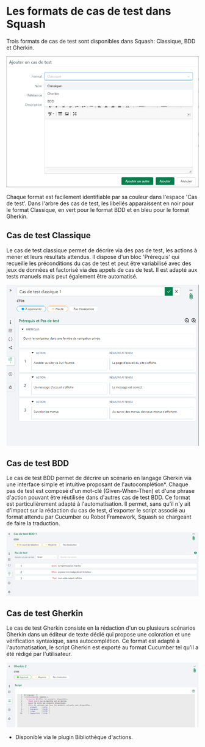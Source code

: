 # Les formats de cas de test dans Squash

Trois formats de cas de test sont disponibles dans Squash: Classique, BDD et Gherkin.

![Format Cas de test](resources/format-ct-fr.png)

Chaque format est facilement identifiable par sa couleur dans l'espace 'Cas de test'. Dans l'arbre des cas de test, les libellés apparaissent en noir pour le format Classique, en vert pour le format BDD et en bleu pour le format Gherkin.

## Cas de test Classique
Le cas de test classique permet de décrire via des pas de test, les actions à mener et leurs résultats attendus.
Il dispose d'un bloc 'Prérequis' qui recueille les préconditions du cas de test et peut être variabilisé avec des jeux de données et factorisé via des appels de cas de test.
Il est adapté aux tests manuels mais peut également être automatisé.

![Cas de test classique](resources/class-fr.png)

## Cas de test BDD
Le cas de test BDD permet de décrire un scénario en langage Gherkin via une interface simple et intuitive proposant de l'autocomplétion*. Chaque pas de test est composé d'un mot-clé (Given-When-Then) et d'une phrase d'action pouvant être réutilisée dans d'autres cas de test BDD.
Ce format est particulièrement adapté à l'automatisation. Il permet, sans qu'il n'y ait d'impact sur la rédaction du cas de test, d'exporter le script associé au format attendu par Cucumber ou Robot Framework, Squash se chargeant de faire la traduction. 

![Cas de test BDD](resources/format-bdd-fr.png)

## Cas de test Gherkin
Le cas de test Gherkin consiste en la rédaction d'un ou plusieurs scénarios Gherkin dans un éditeur de texte dédié qui propose une coloration et une vérification syntaxique, sans autocomplétion.
Ce format est adapté à l'automatisation, le script Gherkin est exporté au format Cucumber tel qu'il a été rédigé par l'utilisateur. 

![Cas de test Gherkin](resources/format-gherkin-fr.png)

* Disponible via le plugin Bibliothèque d'actions.
<!--stackedit_data:
eyJoaXN0b3J5IjpbMTUxMjExOTMxMSwtMTU0NjY1ODM2NSwtMT
U2ODkxODA4MSwtNDcxMTg1OTEsLTMwMTExMTM2MywxNDA4MDMz
MDQ0LC0xODIzNjkxODI3LC04NTQxOTgxOTIsMjQ2Mjc3NzYwLD
EzNjkzMzM0MDgsMTc5NTIzMTAyMywtMzg3Njg2Mzg0LDIwMzYx
Nzg4MzEsMjA4NzYzMTA0LDI1NTU1MzIxOSwtMTA2NTU2MDkyMS
wtMTQ1NTA0MDQyNywxMDkxMTM0OTI5LDMwMjk0NDkwNiwtMjI0
NTUzMjJdfQ==
-->
